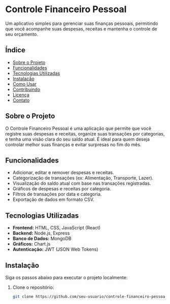 # Controle Financeiro Pessoal

Um aplicativo simples para gerenciar suas finanças pessoais, permitindo que você acompanhe suas despesas, receitas e mantenha o controle de seu orçamento.

## Índice

- [Sobre o Projeto](#sobre-o-projeto)
- [Funcionalidades](#funcionalidades)
- [Tecnologias Utilizadas](#tecnologias-utilizadas)
- [Instalação](#instalação)
- [Como Usar](#como-usar)
- [Contribuindo](#contribuindo)
- [Licença](#licença)
- [Contato](#contato)

## Sobre o Projeto

O Controle Financeiro Pessoal é uma aplicação que permite que você registre suas despesas e receitas, organize suas transações por categorias, e tenha uma visão clara do seu saldo atual. É ideal para quem deseja controlar melhor suas finanças e evitar surpresas no fim do mês.

## Funcionalidades

- Adicionar, editar e remover despesas e receitas.
- Categorização de transações (ex: Alimentação, Transporte, Lazer).
- Visualização do saldo atual com base nas transações registradas.
- Gráficos de despesas e receitas por categoria.
- Filtros de transações por data e categoria.
- Exportação de dados em formato CSV.

## Tecnologias Utilizadas

- **Frontend:** HTML, CSS, JavaScript (React)
- **Backend:** Node.js, Express
- **Banco de Dados:** MongoDB
- **Gráficos:** Chart.js
- **Autenticação:** JWT (JSON Web Tokens)

## Instalação

Siga os passos abaixo para executar o projeto localmente:

1. Clone o repositório:
   ```bash
   git clone https://github.com/seu-usuario/controle-financeiro-pessoal.git
